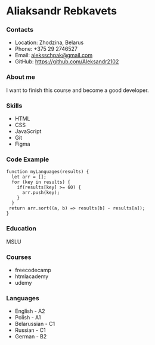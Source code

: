 # Aliaksandr Rebkavets


### Contacts 


* Location: Zhodzina, Belarus
* Phone: +375 29 2746527
* Email: aleksschpak@gmail.com
* GitHub: <https://github.com/Aleksandr2102>


### About me 


I want to finish this course and become a good developer.


### Skills

* HTML
* CSS
* JavaScript
* Git
* Figma 


### Code Example


```
function myLanguages(results) {
  let arr = [];
  for (key in results) {
    if(results[key] >= 60) {
      arr.push(key);
    }
  }
 return arr.sort((a, b) => results[b] - results[a]);
}
```



### Education 


MSLU


### Courses


* freecodecamp
* htmlacademy
* udemy



### Languages


* English - A2
* Polish - A1
* Belarussian - C1
* Russian - C1
* German - B2























